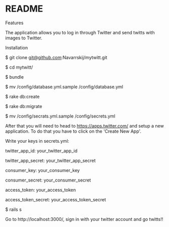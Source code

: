 # README

Features

The application allows you to log in through Twitter and send twitts with images to Twitter.

Installation

$ git clone git@github.com:Navarrskij/mytwitt.git

$ cd mytwitt/

$ bundle

$ mv /config/database.yml.sample /config/database.yml

$ rake db:create

$ rake db:migrate

$ mv /config/secrats.yml.sample /config/secrets.yml


After that you will need to head to https://apps.twitter.com/ and setup a new application. To do that you have to click on the 'Create New App'.

Write your keys in secrets.yml:

twitter_app_id: your_twitter_app_id

twitter_app_secret: your_twitter_app_secret

consumer_key: your_consumer_key

consumer_secret: your_consumer_secret

access_token: your_access_token

access_token_secret: your_access_token_secret


$ rails s

Go to http://localhost:3000/, sign in with your twitter account and go twitts!!

